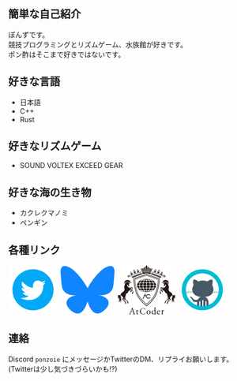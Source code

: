 ## 簡単な自己紹介
ぽんずです。  
競技プログラミングとリズムゲーム、水族館が好きです。  
ポン酢はそこまで好きではないです。

## 好きな言語
- 日本語
- C++
- Rust

## 好きなリズムゲーム
- SOUND VOLTEX EXCEED GEAR

## 好きな海の生き物
- カクレクマノミ
- ペンギン

## 各種リンク
[![Twitter](./img/twitter.png)](https://x.com/ponzoie)
[![Bluesky](./img/bluesky.png)](https://bsky.app/profile/ponzoie.bsky.social)
[![AtCoder](./img/atcoder.png)](https://atcoder.jp/users/ponzoie)
[![GitHub](./img/github.png)](https://github.com/ponzoie)

## 連絡
Discord `ponzoie` にメッセージかTwitterのDM、リプライお願いします。  
(Twitterは少し気づきづらいかも!?)

